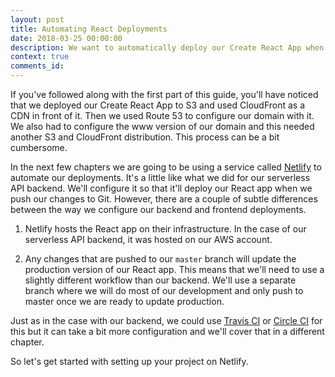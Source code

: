 ```yaml
---
layout: post
title: Automating React Deployments
date: 2018-03-25 00:00:00
description: We want to automatically deploy our Create React App when we push any changes to our Git repository. To do this, we will need to set our project up on Netlify.
context: true
comments_id:
---
```


If you've followed along with the first part of this guide, you'll have noticed that we deployed our Create React App to S3 and used CloudFront as a CDN in front of it. Then we used Route 53 to configure our domain with it. We also had to configure the www version of our domain and this needed another S3 and CloudFront distribution. This process can be a bit cumbersome.

In the next few chapters we are going to be using a service called [Netlify](https://www.netlify.com) to automate our deployments. It's a little like what we did for our serverless API backend. We'll configure it so that it'll deploy our React app when we push our changes to Git. However, there are a couple of subtle differences between the way we configure our backend and frontend deployments.

1. Netlify hosts the React app on their infrastructure. In the case of our serverless API backend, it was hosted on our AWS account.

2. Any changes that are pushed to our `master` branch will update the production version of our React app. This means that we'll need to use a slightly different workflow than our backend. We'll use a separate branch where we will do most of our development and only push to master once we are ready to update production.

Just as in the case with our backend, we could use [Travis CI](https://travis-ci.org) or [Circle CI](https://circleci.com) for this but it can take a bit more configuration and we'll cover that in a different chapter.

So let's get started with setting up your project on Netlify.
